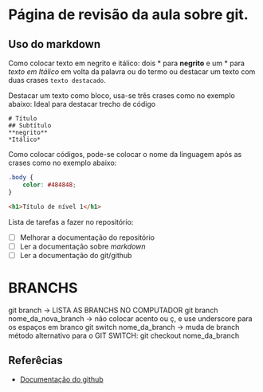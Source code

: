# Página de revisão da aula sobre git.
## Uso do markdown

Como colocar texto em negrito e itálico: dois * para
**negrito**  e um * para *texto em Itálico* em volta da palavra ou do termo ou destacar um texto com duas crases ``texto destacado``.

Destacar um texto como bloco, usa-se três crases como no exemplo abaixo:
Ideal para destacar trecho de código
```
# Título
## Subtítulo
**negrito**
*Itálico* 
```

Como colocar códigos, pode-se colocar o nome da linguagem após as crases como no exemplo abaixo:

```css
.body {
    color: #484848;
}
```
```html
<h1>Título de nível 1</h1>
```
Lista de tarefas a fazer no repositório:

- [ ] Melhorar a documentação do repositório
- [ ] Ler a documentação sobre *markdown*
- [ ] Ler a documentação do git/github

# BRANCHS
git branch -> LISTA AS BRANCHS NO COMPUTADOR
git branch nome_da_nova_branch -> não colocar acento ou ç, e use underscore para os espaços em branco
git switch nome_da_branch -> muda de branch
método alternativo para o GIT SWITCH: git checkout nome_da_branch

## Referêcias
* [Documentação do github](https://docs.github.com/pt/get-started/writing-on-github/getting-started-with-writing-and-formatting-on-github/basic-writing-and-formatting-syntax#headings)
